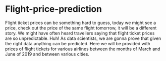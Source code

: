 # Flight-price-prediction

Flight ticket prices can be something hard to guess, today we might see a price, check out the price of the same flight tomorrow, it will be a different story. We might have often heard travellers saying that flight ticket prices are so unpredictable. Huh! As data scientists, we are gonna prove that given the right data anything can be predicted. Here we will be provided with prices of flight tickets for various airlines between the months of March and June of 2019 and between various cities. 
